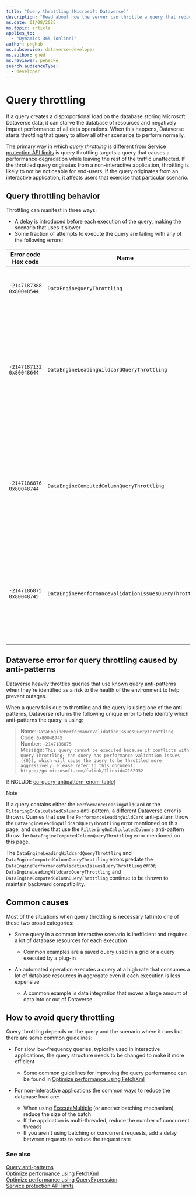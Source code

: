 ```yaml
---
title: "Query throttling (Microsoft Dataverse)"
description: "Read about how the server can throttle a query that reduces system performance and what you can do about it."
ms.date: 01/08/2025
ms.topic: article
applies_to: 
  - "Dynamics 365 (online)"
author: pnghub
ms.subservice: dataverse-developer
ms.author: gned
ms.reviewer: pehecke
search.audienceType: 
  - developer
---
```


# Query throttling

If a query creates a disproportional load on the database storing Microsoft Dataverse data, it can starve the database of resources and negatively impact performance of all data operations. When this happens, Dataverse starts throttling that query to allow all other scenarios to perform normally.

The primary way in which *query throttling* is different from [Service protection API limits](api-limits.md) is
query throttling targets a query that causes a performance degradation while leaving the rest of the traffic unaffected. If the throttled query originates from a non-interactive application, throttling is likely to not be noticeable for end-users. If the query originates from an interactive application, it affects users that exercise that particular scenario.

## Query throttling behavior

Throttling can manifest in three ways:

- A delay is introduced before each execution of the query, making the scenario that uses it slower
- Some fraction of attempts to execute the query are failing with any of the following errors:

|Error code<br />Hex code|Name|Message|
|---|---|---|
|`-2147187388`<br />`0x80048544`|`DataEngineQueryThrottling`|`This query cannot be executed because it conflicts with query throttling.`|
|`-2147187132`<br />`0x80048644`|`DataEngineLeadingWildcardQueryThrottling`|`This query cannot be executed because it conflicts with Query Throttling; the query uses a leading wildcard value in a filter condition, which will cause the query to be throttled more aggressively.`|
|`-2147186876`<br />`0x80048744`|`DataEngineComputedColumnQueryThrottling`|`This query cannot be executed because it conflicts with Query Throttling; the query uses a computed column in a filter condition, which will cause the query to be throttled more aggressively.` |
|`-2147186875`<br />`0x80048745`|`DataEnginePerformanceValidationIssuesQueryThrottling`|`This query cannot be executed because it conflicts with Query Throttling; the query has performance validation issues ({0}), which will cause the query to be throttled more aggressively.` |

## <a name="DataEnginePerformanceValidationIssuesQueryThrottling"></a> Dataverse error for query throttling caused by anti-patterns

Dataverse heavily throttles queries that use [known query anti-patterns](query-antipatterns.md) when they're identified as a risk to the health of the environment to help prevent outages.

When a query fails due to throttling and the query is using one of the anti-patterns, Dataverse returns the following unique error to help identify which anti-patterns the query is using:

> Name: `DataEnginePerformanceValidationIssuesQueryThrottling`<br />
> Code: `0x80048745`<br />
> Number: `-2147186875`<br />
> Message: `This query cannot be executed because it conflicts with Query Throttling; the query has performance validation issues ({0}), which will cause the query to be throttled more aggressively. Please refer to this document: https://go.microsoft.com/fwlink/?linkid=2162952`

[!INCLUDE [cc-query-antipattern-enum-table](includes/cc-query-antipattern-enum-table.md)]

> [!NOTE]
> If a query contains either the `PerformanceLeadingWildCard` or the `FilteringOnCalculatedColumns` anti-pattern, a different Dataverse error is thrown. Queries that use the `PerformanceLeadingWildCard` anti-pattern throw the `DataEngineLeadingWildcardQueryThrottling` error mentioned on this page, and queries that use the `FilteringOnCalculatedColumns` anti-pattern throw the `DataEngineComputedColumnQueryThrottling` error mentioned on this page. 
> 
> The `DataEngineLeadingWildcardQueryThrottling` and `DataEngineComputedColumnQueryThrottling` errors predate the `DataEnginePerformanceValidationIssuesQueryThrottling` error; `DataEngineLeadingWildcardQueryThrottling` and `DataEngineComputedColumnQueryThrottling` continue to be thrown to maintain backward compatibility.  

## Common causes

Most of the situations when query throttling is necessary fall into one of these two broad categories:

- Some query in a common interactive scenario is inefficient and requires a lot of database resources for each execution
  - Common examples are a saved query used in a grid or a query executed by a plug-in

- An automated operation executes a query at a high rate that consumes a lot of database resources in aggregate even if each execution is less expensive
  - A common example is data integration that moves a large amount of data into or out of Dataverse

## How to avoid query throttling

Query throttling depends on the query and the scenario where it runs but there are some common guidelines:

- For slow low-frequency queries, typically used in interactive applications, the query structure needs to be changed to make it more efficient

  - Some common guidelines for improving the query performance can be found in [Optimize performance using FetchXml](fetchxml/optimize-performance.md)

- For non-interactive applications the common ways to reduce the database load are:

  - When using [ExecuteMultiple](xref:Microsoft.Xrm.Sdk.Messages.ExecuteMultipleRequest) (or another batching mechanism), reduce the size of the batch
  - If the application is multi-threaded, reduce the number of concurrent threads
  - If you aren't using batching or concurrent requests, add a delay between requests to reduce the request rate
 
### See also
[Query anti-patterns](query-antipatterns.md)  
[Optimize performance using FetchXml](fetchxml/optimize-performance.md)  
[Optimize performance using QueryExpression](org-service/queryexpression//optimize-performance.md)  
[Service protection API limits](api-limits.md)
